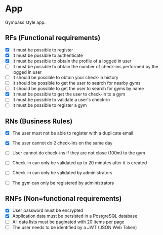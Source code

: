# App

Gympass style app.

## RFs (Functional requirements)

- [x] It must be possible to register
- [x] It must be possible to authenticate
- [x] It must be possible to obtain the profile of a logged in user
- [ ] It must be possible to obtain the number of check-ins performed by the logged in user
- [ ] It should be possible to obtain your check-in history
- [ ] It should be possible to get the user to search for nearby gyms
- [ ] It should be possible to get the user to search for gyms by name
- [x] It must be possible to get the user to check-in to a gym
- [ ] It must be possible to validate a user's check-in
- [ ] It must be possible to register a gym

## RNs (Business Rules)

- [x] The user must not be able to register with a duplicate email
- [x] The user cannot do 2 check-ins on the same day
- [ ] User cannot do check-ins if they are not close (100m) to the gym
- [ ] Check-in can only be validated up to 20 minutes after it is created
- [ ] Check-in can only be validated by administrators
- [ ] The gym can only be registered by administrators


## RNFs (Non=functional requirements)

- [x] User password must be encrypted
- [x] Application data must be persisted in a PostgreSQL database
- [ ] All data lists must be paginated with 20 items per page
- [ ] The user needs to be identified by a JWT (JSON Web Token)